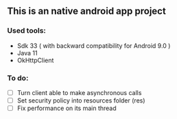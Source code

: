 ## This is an native android app project

### Used tools:
- Sdk 33 ( with backward compatibility for Android 9.0 )
- Java 11
- OkHttpClient

### To do:
- [ ] Turn client able to make asynchronous calls
- [ ] Set security policy into resources folder (res)
- [ ] Fix performance on its main thread